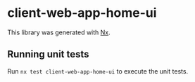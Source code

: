 # client-web-app-home-ui

This library was generated with [Nx](https://nx.dev).

## Running unit tests

Run `nx test client-web-app-home-ui` to execute the unit tests.

